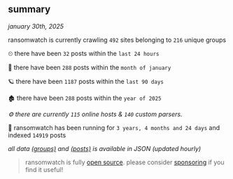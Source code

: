 
## summary
_january 30th, 2025_

ransomwatch is currently crawling `492` sites belonging to `216` unique groups

⏲ there have been `32` posts within the `last 24 hours`

🦈 there have been `288` posts within the `month of january`

🪐 there have been `1187` posts within the `last 90 days`

🏚 there have been `288` posts within the `year of 2025`

_⚙️ there are currently `115` online hosts & `140` custom parsers._

🦕 ransomwatch has been running for `3 years, 4 months and 24 days` and indexed `14919` posts

_all data  [(groups)](http://ransomwhat.telemetry.ltd/groups) and [(posts)](http://ransomwhat.telemetry.ltd/posts) is available in JSON (updated hourly)_

> ransomwatch is fully [open source](https://github.com/joshhighet/ransomwatch#ransomwatch--). please consider [sponsoring](https://github.com/sponsors/joshhighet) if you find it useful!
